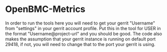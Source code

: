 # OpenBMC-Metrics

In order to run the tools here you will need to get your gerrit "Username" from "settings" in your gerrit account profile. Put this in the tool for USER in the format "Username@project-url" and you should be good. The code also makes the assumption that your gerrit instance is running on default port 29418, if not, you will need to change that to the port your gerrit is using.
